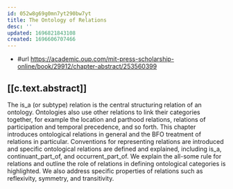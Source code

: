 ```yaml
---
id: 052w8g69g0mn7yt290bw7yt
title: The Ontology of Relations
desc: ''
updated: 1696821843108
created: 1696606707466
---
```


- #url https://academic.oup.com/mit-press-scholarship-online/book/29912/chapter-abstract/253560399

## [[c.text.abstract]]

The is_a (or subtype) relation is the central structuring relation of an ontology. Ontologies also use other relations to link their categories together, for example the location and parthood relations, relations of participation and temporal precedence, and so forth. This chapter introduces ontological relations in general and the BFO treatment of relations in particular. Conventions for representing relations are introduced and specific ontological relations are defined and explained, including is_a, continuant_part_of, and occurrent_part_of. We explain the all-some rule for relations and outline the role of relations in defining ontological categories is highlighted. We also address specific properties of relations such as reflexivity, symmetry, and transitivity.
